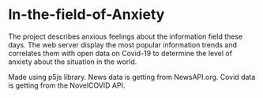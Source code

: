 # In-the-field-of-Anxiety
The project describes anxious feelings about the information field these days. 
The web server display the most popular information trends and correlates them with open data on Covid-19
to determine the level of anxiety about the situation in the world.

Made using p5js library.
News data is getting from NewsAPI.org.
Covid data is getting from the NovelCOVID API.
